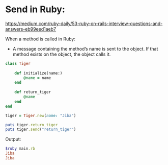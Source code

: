 # Send in Ruby:

https://medium.com/ruby-daily/53-ruby-on-rails-interview-questions-and-answers-eb99eed1aeb7

When a method is called in Ruby:
- A message containing the method’s name is sent to the object. If that method exists on the object, the object calls it.

```ruby
class Tiger
    
    def initialize(name:)
        @name = name
    end
    
    def return_tiger
        @name
    end
end

tiger = Tiger.new(name: "Jiba")

puts tiger.return_tiger
puts tiger.send("return_tiger")
```

Output:

```ruby
$ruby main.rb
Jiba
Jiba
```